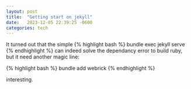 ```yaml
---
layout: post
title:  "Getting start on jekyll"
date:   2023-12-05 22:39:25 -0600
categories: tech
---
```


It turned out that the simple
{% highlight bash %}
bundle exec jekyll serve
{% endhighlight %}
can indeed solve the dependancy error to build ruby, but it need another magic line:

{% highlight bash %}
bundle add webrick
{% endhighlight %}

interesting.